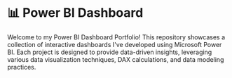# 📊 Power BI Dashboard

Welcome to my Power BI Dashboard Portfolio! This repository showcases a collection of interactive dashboards I've developed using Microsoft Power BI. Each project is designed to provide data-driven insights, leveraging various data visualization techniques, DAX calculations, and data modeling practices.


